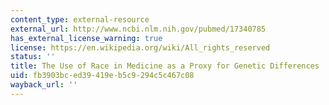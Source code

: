```yaml
---
content_type: external-resource
external_url: http://www.ncbi.nlm.nih.gov/pubmed/17340785
has_external_license_warning: true
license: https://en.wikipedia.org/wiki/All_rights_reserved
status: ''
title: The Use of Race in Medicine as a Proxy for Genetic Differences
uid: fb3903bc-ed39-419e-b5c9-294c5c467c08
wayback_url: ''
---
```

